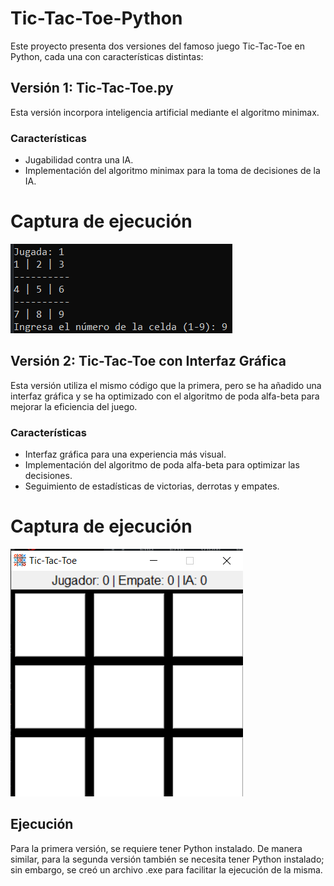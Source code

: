 # Tic-Tac-Toe-Python

Este proyecto presenta dos versiones del famoso juego Tic-Tac-Toe en Python, cada una con características distintas:

## Versión 1: Tic-Tac-Toe.py

Esta versión incorpora inteligencia artificial mediante el algoritmo minimax. 

### Características
- Jugabilidad contra una IA.
- Implementación del algoritmo minimax para la toma de decisiones de la IA.
# Captura de ejecución 
![Consola](Imagenes/consola.png)

## Versión 2: Tic-Tac-Toe con Interfaz Gráfica

Esta versión utiliza el mismo código que la primera, pero se ha añadido una interfaz gráfica y se ha optimizado con el algoritmo de poda alfa-beta para mejorar la eficiencia del juego.

### Características
- Interfaz gráfica para una experiencia más visual.
- Implementación del algoritmo de poda alfa-beta para optimizar las decisiones.
- Seguimiento de estadísticas de victorias, derrotas y empates.
# Captura de ejecución 
![grafico](Imagenes/Grafico.png)

## Ejecución

Para la primera versión, se requiere tener Python instalado. De manera similar, para la segunda versión también se necesita tener Python instalado; sin embargo, se creó un archivo .exe para facilitar la ejecución de la misma.
